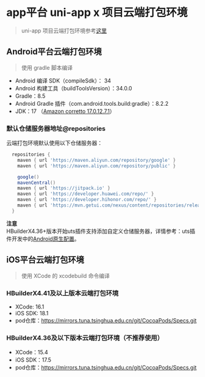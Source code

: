 # app平台 uni-app x 项目云端打包环境  

> uni-app 项目云端打包环境参考[这里](https://uniapp.dcloud.net.cn/tutorial/app-env.html)

## Android平台云端打包环境  

> 使用 gradle 脚本编译  

- Android 编译 SDK（compileSdk）： 34  
- Android 构建工具（buildToolsVersion）：34.0.0  
- Gradle：8.5  
- Android Gradle 插件（com.android.tools.build:gradle）：8.2.2  
- JDK：17 （[Amazon corretto 17.0.12.7.1](https://docs.aws.amazon.com/corretto/latest/corretto-17-ug/what-is-corretto-17.html)）  

### 默认仓储服务器地址@repositories  
云端打包环境默认使用以下仓储服务器：  
```groovy
  repositories {
    maven { url 'https://maven.aliyun.com/repository/google' }
    maven { url 'https://maven.aliyun.com/repository/public' }

    google()
    mavenCentral()
    maven { url 'https://jitpack.io' }
    maven { url 'https://developer.huawei.com/repo/' }
    maven { url 'https://developer.hihonor.com/repo/' }
    maven { url 'https://mvn.getui.com/nexus/content/repositories/releases/' }
  }

```

**注意**  
HBuilderX4.36+版本开始uts插件支持添加自定义仓储服务器，详情参考：uts插件开发中的[Android原生配置](../plugin/uts-plugin.md#androidconfigjson)。  


## iOS平台云端打包环境  

> 使用 XCode 的 xcodebuild 命令编译  

### HBuilderX4.41及以上版本云端打包环境
- XCode: 16.1  
- iOS SDK: 18.1  
- pod仓库：https://mirrors.tuna.tsinghua.edu.cn/git/CocoaPods/Specs.git  

### HBuilderX4.36及以下版本云端打包环境（不推荐使用）
- XCode：15.4  
- iOS SDK：17.5  
- pod仓库：https://mirrors.tuna.tsinghua.edu.cn/git/CocoaPods/Specs.git  

